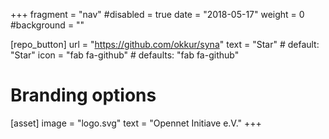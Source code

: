 +++
fragment = "nav"
#disabled = true
date = "2018-05-17"
weight = 0
#background = ""

[repo_button]
  url = "https://github.com/okkur/syna"
  text = "Star" # default: "Star"
  icon = "fab fa-github" # defaults: "fab fa-github"

# Branding options
[asset]
  image = "logo.svg"
  text = "Opennet Initiave e.V."
+++

